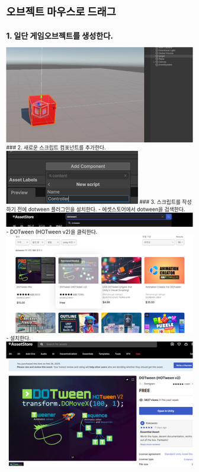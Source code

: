 # 오브젝트 마우스로 드래그
## 1. 일단 게임오브젝트를 생성한다.
<img src = "photos/1-1.png">
### 2. 새로운 스크립트 컴포넌트를 추가한다.
<img src = "photos/1-2.png">
### 3. 스크립트를 작성하기 전에 dotween 플러그인을 설치한다.
  - 에셋스토어에서 dotween을 검색한다.
    <img src = "photos/1-3.png">
  - DOTween (HOTween v2)을 클릭한다.
    <img src = "photos/1-4.png">
  - 설치한다.
    <img src = "photos/1-5.png">
